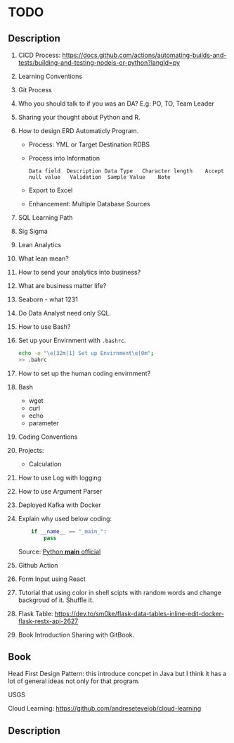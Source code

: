 # **TODO**

## **Description**

1. CICD Process: https://docs.github.com/actions/automating-builds-and-tests/building-and-testing-nodejs-or-python?langId=py

2. Learning Conventions

3. Git Process

4. Who you should talk to if you was an DA? E.g: PO, TO, Team Leader

5. Sharing your thought about Python and R.

6. How to design ERD Automaticly Program.

    - Process: YML or Target Destination RDBS
    
    - Process into Information
        ```    
        Data field	Description	Data Type	Character length	Accept null value	Validation	Sample Value	Note
        ```
    
    - Export to Excel

    - Enhancement: Multiple Database Sources

7. SQL Learning Path

8. Sig Sigma

9. Lean Analytics

10. What lean mean?

11. How to send your analytics into business?

12. What are business matter life?

10. Seaborn - what 1231

11. Do Data Analyst need only SQL.

12. How to use Bash?

13. Set up your Envirnment with `.bashrc`.

    ```bash
    echo -e "\e[32m[1] Set up Envirnment\e[0m";
    >> .bahrc
    ```

14. How to set up the human coding envirnment?

15. Bash
    - wget
    - curl
    - echo
    - parameter

16. Coding Conventions

17. Projects: 
    - Calculation 


18. How to use Log with logging

19. How to use Argument Parser 

20. Deployed Kafka with Docker

21. Explain why used below coding:

    ```python
        if __name__ == "_main_":
            pass
    ```

    Source: [Python __main__ official](https://docs.python.org/3/library/__main__.html)

22. Github Action

23. Form Input using React

24. Tutorial that using color in shell scipts with random words and change backgroud of it. Shuffle it.

25. Flask Table: https://dev.to/sm0ke/flask-data-tables-inline-edit-docker-flask-restx-api-2627

26. Book Introduction Sharing with GitBook. 

## **Book**

Head First Design Pattern: this introduce concpet in Java but I think
it has a lot of general ideas not only for that program.

USGS

Cloud Learning: https://github.com/andresetevejob/cloud-learning

## **Description**
